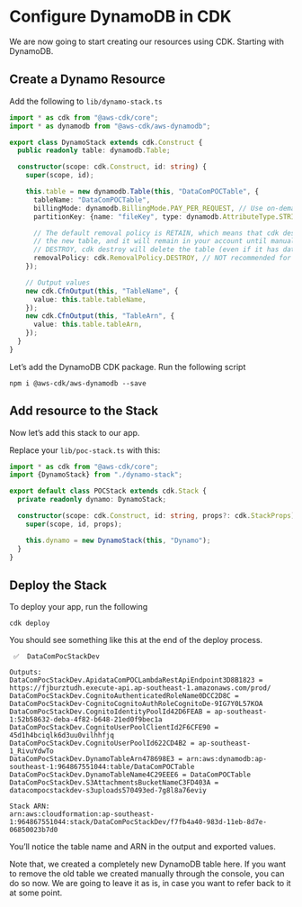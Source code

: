 # Configure DynamoDB in CDK

We are now going to start creating our resources using CDK. Starting with DynamoDB.

## Create a Dynamo Resource

Add the following to `lib/dynamo-stack.ts`

```typescript
import * as cdk from "@aws-cdk/core";
import * as dynamodb from "@aws-cdk/aws-dynamodb";

export class DynamoStack extends cdk.Construct {
  public readonly table: dynamodb.Table;

  constructor(scope: cdk.Construct, id: string) {
    super(scope, id);

    this.table = new dynamodb.Table(this, "DataComPOCTable", {
      tableName: "DataComPOCTable",
      billingMode: dynamodb.BillingMode.PAY_PER_REQUEST, // Use on-demand billing mode
      partitionKey: {name: "fileKey", type: dynamodb.AttributeType.STRING},

      // The default removal policy is RETAIN, which means that cdk destroy will not attempt to delete
      // the new table, and it will remain in your account until manually deleted. By setting the policy to
      // DESTROY, cdk destroy will delete the table (even if it has data in it)
      removalPolicy: cdk.RemovalPolicy.DESTROY, // NOT recommended for production code
    });

    // Output values
    new cdk.CfnOutput(this, "TableName", {
      value: this.table.tableName,
    });
    new cdk.CfnOutput(this, "TableArn", {
      value: this.table.tableArn,
    });
  }
}
```

Let’s add the DynamoDB CDK package. Run the following script

```shell
npm i @aws-cdk/aws-dynamodb --save
```

## Add resource to the Stack

Now let’s add this stack to our app.

Replace your `lib/poc-stack.ts` with this:

```typescript
import * as cdk from "@aws-cdk/core";
import {DynamoStack} from "./dynamo-stack";

export default class POCStack extends cdk.Stack {
  private readonly dynamo: DynamoStack;

  constructor(scope: cdk.Construct, id: string, props?: cdk.StackProps) {
    super(scope, id, props);

    this.dynamo = new DynamoStack(this, "Dynamo");
  }
}
```

## Deploy the Stack

To deploy your app, run the following

```shell
cdk deploy
```

You should see something like this at the end of the deploy process.

```shell
 ✅  DataComPocStackDev

Outputs:
DataComPocStackDev.ApidataComPOCLambdaRestApiEndpoint3D8B1823 = https://fjburztudh.execute-api.ap-southeast-1.amazonaws.com/prod/
DataComPocStackDev.CognitoAuthenticatedRoleName0DCC2D8C = DataComPocStackDev-CognitoCognitoAuthRoleCognitoDe-9IG7Y0L57KOA
DataComPocStackDev.CognitoIdentityPoolId42D6FEAB = ap-southeast-1:52b58632-deba-4f82-b648-21ed0f9bec1a
DataComPocStackDev.CognitoUserPoolClientId2F6CFE90 = 45d1h4bciqlk6d3uu0vilhhfjq
DataComPocStackDev.CognitoUserPoolId622CD4B2 = ap-southeast-1_RivuYdwTo
DataComPocStackDev.DynamoTableArn478698E3 = arn:aws:dynamodb:ap-southeast-1:964867551044:table/DataComPOCTable
DataComPocStackDev.DynamoTableName4C29EEE6 = DataComPOCTable
DataComPocStackDev.S3AttachmentsBucketNameC3FD403A = datacompocstackdev-s3uploads570493ed-7g8l8a76eviy

Stack ARN:
arn:aws:cloudformation:ap-southeast-1:964867551044:stack/DataComPocStackDev/f7fb4a40-983d-11eb-8d7e-06850023b7d0
```

You’ll notice the table name and ARN in the output and exported values.

Note that, we created a completely new DynamoDB table here. If you want to remove the old table we created manually through the console, you can do so now. We are going to leave it as is, in case you want to refer back to it at some point.